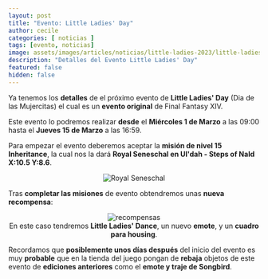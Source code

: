 ```yaml
---
layout: post
title: "Evento: Little Ladies' Day"
author: cecile
categories: [ noticias ]
tags: [evento, noticias]
image: assets/images/articles/noticias/little-ladies-2023/little-ladies-2023.jpg
description: "Detalles del Evento Little Ladies' Day"
featured: false
hidden: false
---
```


Ya tenemos los **detalles** de el próximo evento de **Little Ladies' Day** (Dia de las Mujercitas) el cual es un **evento original** de Final Fantasy XIV.

Este evento lo podremos realizar **desde** el **Miércoles 1 de Marzo** a las 09:00 hasta el **Jueves 15 de Marzo** a las 16:59.

Para empezar el evento deberemos aceptar la **misión de nivel 15 Inheritance**, la cual nos la dará **Royal Seneschal  en Ul'dah - Steps of Nald X:10.5 Y:8.6**.

<p align="center"><img src="{{ site.baseurl }}/assets/images/articles/noticias/little-ladies-2023/quest.jpg" alt="Royal Seneschal"/></p>

Tras **completar las misiones** de evento obtendremos unas **nueva recompensa**:

<p align="center">
    <img src="{{ site.baseurl }}/assets/images/articles/noticias/little-ladies-2023/recompensa.jpg" alt="recompensas"/>
    <br/>
    En este caso tendremos <b>Little Ladies' Dance</b>, un nuevo <b>emote</b>, y un <b>cuadro para housing</b>.
</p>

Recordamos que **posiblemente unos días después** del inicio del evento es muy **probable** que en la tienda del juego pongan de **rebaja** objetos de este evento de **ediciones anteriores** como el **emote y traje de Songbird**.
